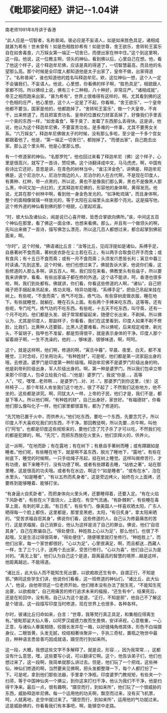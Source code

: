 # 《毗耶娑问经》讲记--1.04讲

------

南老师1991年8月讲于香港

“此人应是一切智者，名称普闻。彼必应是不妄语人，如是如来胜色具足，诸相成就甚为希有！世未曾有！如是色相胜妙希有！如是世尊，舍王欲乐，舍转轮王富乐自在如舍毒食，六万婇女第一端正一切舍已，而便出家在林中住。”这个到这里啊，这一段。他说，这一位教主啊，领头的神仙，看到佛以后，心里自己在想。他，看了他这个样子，这个释迦牟尼佛，应该是真的得道了，一切智慧最高，而且他的名望那么高。那个时候是全印度人都知道他是太子出家了，皇帝不做，出家得道了。“名称普闻”，谁也知道他的姓名叫释迦牟尼。欸，这位神仙一想，这个人一定不会骗我们，不妄语人。他说，心里想，你看佛的样子啊，“胜色具足”，相貌跟人家都不同。所以佛经上说，佛有三十二种相，八十种好，非常庄严。“诸相成就”，帝王之相而跑来出家。“甚为希有”，世界上很难得有这样的，啊。尤其看到佛的这个色相的庄严，他心里想，这个人一定是了不起，你看嘛，“舍王欲乐”，一个皇帝他都不要当，国家是他的，他都跑掉了。“舍转轮王富乐”，做一个大皇帝，不肯干，出来修道了。而且把富贵功名、皇帝的位置权力财富丢掉了，好像我们手里丢一个臭的东西一样，“如舍毒食”，等于臭了、发霉了东西那么丢得快。这是讲，他说，他认为这个释迦牟尼佛，不要富贵功名，是多难的一件事，尤其不要男女关系。“六万婇女”，释迦牟尼佛做太子的时候，没有那么多啦，至少是一千多个宫女都跟着他了。他是，“第一端正一切舍已”，都抛掉了。“而便出家”，自己跑去出家。那么这个里头啊，他是心里那么想。

有一个修道家的神仙，“名那罗陀”，他也回过来看了释迦牟尼（佛）这个样子，心里是很高兴，就写了一首诗，赞叹佛。这个诗翻译成中文，马马虎虎，啊，中国有些诗比它还好。意思是讲，在青色的树林当中，“谁汪洋金色”，讲佛是、释迦牟尼佛是，这个尼泊尔人，尼泊尔南边的人，尼泊尔的人在古代啊，不是现在印度人，有黄种、红种，带一点黑的，所以说，黄也不是像我们那么黄，黑也不是像黑人那么黑，中间又加一点红的，尤其释迦牟尼佛的，形容他的身体啊，黄得发亮。他说，尤其在那个树林中啊，看到他一身金色发光的。“如净毗琉璃”，而且身体啊，整个的面相像玻璃一样放光的，等于太阳在云端里头出来那个亮光。这是描写他，这个修外道的神仙看到佛的那个相貌，心里起欢喜。

“时，彼大仙及诸仙众，闻是说已心喜开眼，皆悉合掌欲向佛所。”诶，中间这五百个神仙在那里，看了佛这一面全体，也想来看佛。那么，并且有一个做领头的啊，先叫出来做了一首诗，描写佛怎么漂亮，所以这几百人都想过来，都合起掌到佛前面来，啊。

“尔时”，这个时候，“佛语诸比丘言：“汝等比丘，见阎浮提如是诸仙，系缚手足，自悬著树不食而斋，著树皮衣卧在尘土若在石上，有以两手合取食已开手而食；或有食风；有十五日不食而斋；或有一月不食而斋；头须发爪悉皆长利；寅旦中暮三时读诵。”先到这里。这个时候，他们也想过来了。佛就告诉大家，他说你们看，这些修道的人那么多啊，讲五百人。啊，我们现在来看，佛教里头有些庙子，所以要我来讲佛学，看看、有些出家庙子都在修的外道。这个话不能讲，呵，香港也很多啦，啊，我们到处都有。佛就讲，你们看，你看这些修道的人啊，“诸仙”，自己把绳子把手捆起来吊起来，练功夫哦，特异功能哦，“系缚手足”，把自己吊起来挂在树上。有些呢，“不食而斋”，练气不吃饭，练气功。有些穿树皮做衣服，睡在地下。有些就睡觉，就躺在、睡在石头上面。有些两个手捧来吃东西，这等等。还有些呢，专门吃气，练气功的不吃东西。有些呢，十五天不吃东西，叫守斋，还有一个月不吃的。他们都是头发、胡子常常都留起来，随便它长出来，不剃掉。所以佛认为，尤其是印度人，那副样子，你看看，我们在这里看到，印度人如果不剃不修脸，比我们，比黄种人还要脏，比黑人还要难看。所以佛呢，后来规定戒律，剃光头，不留胡子，指甲也不准留，都是剪得很平，就是表示身体的干净。印度人那个留着胡子啊，一生不洗澡的，他的…，够味道、很够味道，啊，呵呵。

这个，就是这样啊，他们啊，修道的啊，“寅旦中暮”，早晨、夜里、白天，都不准睡觉，三时念经，打坐用功夫。“有种姓财”，可是呢，他们都是第一流家庭出身的哦，去修道。婆罗门是印度第一种阶级哦。释迦牟尼佛不是婆罗门阶级出身的哟，他是刹帝利阶级出身，军人阶级出身的。啊，第一种是婆罗门，所以我们包卓立带来那个印度人，包卓立给我介绍…“（他是）婆罗门”，我说“你是…，高等人”，“哎，嘿嘿…老师啊…，是婆罗门…对、对…”。那婆罗门到你这里，（坐）这样椅子…，那个年轻人肯坐我们这个地方，很了不起了；不然我们这些地方，他不坐的，这些都是讲究。啊，同犹太人一样，上帝的子民，他们才是，我们不是，都是下等人。所以他们啊，“有种姓的财”，自己出身好，家世好。“有福德财”，你看他们那么像叫化子一样，他们家里都很富有，都为了修道的。

“先咒物已置于火中，而供养火。”他们吃东西，要吃一个东西，先要念咒子。所以印度人不大喜欢吃我们的东西，不干净。那回教徒啊，所以先要…杀牛啊，叫他们“阿訇”，也都是印度这些规矩来的，要他们念了咒子杀了才可以吃，不然我们吃的都是犯罪的，啊。“先咒”，而把东西放在火里头，他们崇拜火的，供养火。

这一派啊，“在地而卧；有在露地；有在树下；有悬自手著树而睡；或有蹲踞如是睡者。”他们呢，有些睡在地下，就是啊不盖东西，脱光了睡地下，“露地”。有些在树底下，睡觉的时候啊，一只手给绳子吊起，挂在树上睡觉。这样叫做修苦行，才有功德，躺下来睡不行，没有功德了啊。或者有些蹲着去睡，“站依之著”，站在那里睡，这是很高的功夫哦。或者有在水边，啊这个“如是睡者”，“或有在水”，泡在水里头，“如是睡者”，“有以五热而炙身者”，这是旁边烤火，始终在火上面烤，还要练到能够睡着、能够打坐。

“有身逼火自炙卧者”，而把身体向火里头烤，还要睡得着，还要入定。“有在火焰下风卧者”，有些在火下面烧火，上面在、有空气流通。“有卧棘刺”，有些睡在毒草上面，有刺的草上面。“有日炙”，有些专门、像美国人一样喜欢晒太阳，广东人晒得每一个脸上都伤，这里都是，那里变黑疤，太阳，“有日炙身”，拿太阳来晒的。“受苦求福自诳其身”，佛说你们看，这些修道的人，自己认为修最痛苦的苦行，这是求福报，自己消罪业，他认为这样是消了自己的罪业。佛说，他们“自诳其身”，自己在欺骗自己。“得处便住，种姓胜上心以为足”，那么他们，也很了不起哦，又是生活过得很简单，“得处便住”，随便哪里就打坐修行。“种姓胜上”，而他们出家，每一个家世都很好。“心以为足”，心里很满足，啊，而且都送…西藏人一样，生了三个儿子，送两个去出家，受苦行修行。“心以为喜”，他们自己认为是对的。“离无上智”，他们认为自己这个是道，距离最高的智慧的境界…越是这样，他距离越远，不能得道。

“诸比丘，此大仙人而不能知生死出要，以欲痴故还生有中，自谓正行，不知是邪。”佛同这些学生们讲，他说你们看看，这一班修道的神仙们，“诸比丘，此大仙人”，他说，由他带领这一位老师开始，他们根本没有办法了脱生死，“不能知生死出要，以欲痴故”，自己用痛苦的修行追求未来的福报，“还生有中”，结果死后，还是在轮回中，没有用。自己认为这个是道，“正行，不知是邪”，他自己不了解这是个错误。这一段描写印度当时修道，现在世界上也很多，各种各样。

尔时，彼诸比丘归命如来，白言：“世尊，我等梵行真正具足，和集相应得离生有。”彼毗耶娑大仙人等，以阿罗汉威德力故而生畏惧，安详谛视，心意敬重，一心正意，与诸仙人眷属相随，绞摄长发并在一箱，以好缝绳角络其体，形色不白端摄身仪，二眼皆黄，头发无腻，绞结相著块聚非一，手执三奇杖，置瓶之物世中最丑，种种语言悉皆善巧因成就语，蹑空而行到如来所。

这一段，大概，我想这些文字不多解释了。就是说，形容…，因为我常常…，这都没有什么意思，嘿，这些要写小说，可以翻译它啊。这个，他告诉弟子们，他们也想过来了，这一段啊，我简单就那么讲过去。但是，他们玩了一个把戏，这些神仙，神仙们修道的啊，当然要来见佛啊，把头发都整理一下，每个人都打扮了一下。可是呢，拿到他们那些法器，手里拿个净瓶，印度婆罗门教规矩，有些夹一个扫帚，等于中国神仙夹一个拂尘，到你这来打扫干净，他认为我们不干净，他是扫得干净来。最后一点，很有趣啊，“蹑空而行，到如来所”，他们玩了一个很威胁的东西，威胁释迦牟尼佛。每一个运用他的功夫啊，飘空而过来，没有买飞机票，呵，人就离地，走空中就过来了。“蹑空而行，到如来所”，运用他的气功就过来。这是威胁佛的，你看看我们有本事吧，啊，能够空中走路。


